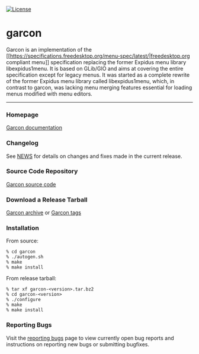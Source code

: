 [![License](https://img.shields.io/badge/License-GPL%20v2-blue.svg)](https://gitlab.expidus.org/expidus/garcon/-/blob/master/COPYING)

# garcon


Garcon is an implementation of the [[https://specifications.freedesktop.org/menu-spec/latest/|freedesktop.org compliant menu]] specification
replacing the former Expidus menu library libexpidus1menu. It is based on
GLib/GIO and aims at covering the entire specification except for
legacy menus. It was started as a complete rewrite of the former
Expidus menu library called libexpidus1menu, which, in contrast to garcon,
was lacking menu merging features essential for loading menus modified
with menu editors.

----

### Homepage

[Garcon documentation](https://docs.expidus.org/expidus/garcon/start)

### Changelog

See [NEWS](https://gitlab.expidus.org/expidus/garcon/-/blob/master/NEWS) for details on changes and fixes made in the current release.

### Source Code Repository

[Garcon source code](https://gitlab.expidus.org/expidus/garcon)

### Download a Release Tarball

[Garcon archive](https://archive.expidus.org/src/expidus/garcon)
    or
[Garcon tags](https://gitlab.expidus.org/expidus/garcon/-/tags)

### Installation

From source: 

    % cd garcon
    % ./autogen.sh
    % make
    % make install

From release tarball:

    % tar xf garcon-<version>.tar.bz2
    % cd garcon-<version>
    % ./configure
    % make
    % make install

### Reporting Bugs

Visit the [reporting bugs](https://docs.expidus.org/expidus/garcon/bugs) page to view currently open bug reports and instructions on reporting new bugs or submitting bugfixes.

